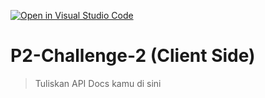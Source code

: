 [![Open in Visual Studio Code](https://classroom.github.com/assets/open-in-vscode-2e0aaae1b6195c2367325f4f02e2d04e9abb55f0b24a779b69b11b9e10269abc.svg)](https://classroom.github.com/online_ide?assignment_repo_id=15477544&assignment_repo_type=AssignmentRepo)
# P2-Challenge-2 (Client Side)

> Tuliskan API Docs kamu di sini
